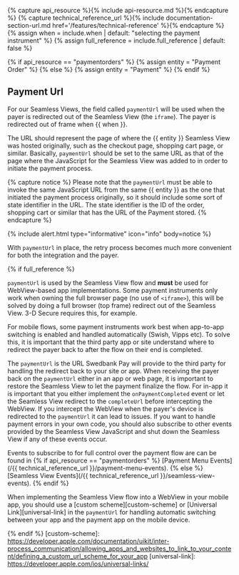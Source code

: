 {% capture api_resource %}{% include api-resource.md %}{% endcapture %}
{% capture technical_reference_url %}{% include documentation-section-url.md href='/features/technical-reference' %}{% endcapture %}
{% assign when = include.when | default: "selecting the payment instrument" %}
{% assign full_reference = include.full_reference | default: false %}

{% if api_resource == "paymentorders" %}
    {% assign entity = "Payment Order" %}
{% else %}
    {% assign entity = "Payment" %}
{% endif %}

## Payment Url

For our Seamless Views, the field called `paymentUrl` will be used when the
payer is redirected out of the Seamless View (the `iframe`). The payer is
redirected out of frame when {{ when }}.

The URL should represent the page of where the {{ entity }} Seamless View was
hosted originally, such as the checkout page, shopping cart page, or similar.
Basically, `paymentUrl` should be set to the same URL as that of the page where
the JavaScript for the Seamless View was added to in order to initiate the
payment process.

{% capture notice %}
Please note that the `paymentUrl` must be able to invoke the same JavaScript URL
from the same {{ entity }} as the one that initiated the payment process
originally, so it should include some sort of state identifier in the URL. The
state identifier is the ID of the order, shopping cart or similar that has the
URL of the Payment stored.
{% endcapture %}

{% include alert.html type="informative" icon="info" body=notice %}

With `paymentUrl` in place, the retry process becomes much more convenient for
both the integration and the payer.

{% if full_reference %}

`paymentUrl` is used by the Seamless View flow and **must** be used for
WebView-based app implementations. Some payment instruments only work when
owning the full browser page (no use of `<iframe>`), this will be solved by
doing a full browser (top frame) redirect out of the Seamless View. 3-D Secure
requires this, for example.

For mobile flows, some payment instruments work best when app-to-app switching
is enabled and handled automatically (Swish, Vipps etc). To solve this, it is
important that the third party app or site understand where to redirect the
payer back to after the flow on their end is completed.

The `paymentUrl` is the URL Swedbank Pay will provide to the third party for
handling the redirect back to your site or app. When receiving the payer back
on the `paymentUrl` either in an app or web page, it is important to restore the
Seamless View to let the payment finalize the flow. For in-app it is important
that you either implement the `onPaymentCompleted` event or let the Seamless
View redirect to the `completeUrl` before intercepting the WebView. If you
intercept the WebView when the payer's device is redirected to the `paymentUrl`
it can lead to issues. If you want to handle payment errors in your own code,
you should also subscribe to other events provided by the Seamless View
JavaScript and shut down the Seamless View if any of these events occur.

Events to subscribe to for full control over the payment flow are can be found
in {% if api_resource == "paymentorders" %}
[Payment Menu Events](/{{ technical_reference_url }}/payment-menu-events).
{% else %}
[Seamless View Events](/{{ technical_reference_url }}/seamless-view-events).
{% endif %}

When implementing the Seamless View flow into a WebView in your mobile app, you
should use a [custom scheme][custom-scheme] or [Universal Link][universal-link]
in the `paymentUrl` for handling automatic switching between your app and the
payment app on the mobile device.

{% endif %}
[custom-scheme]: https://developer.apple.com/documentation/uikit/inter-process_communication/allowing_apps_and_websites_to_link_to_your_content/defining_a_custom_url_scheme_for_your_app
[universal-link]: https://developer.apple.com/ios/universal-links/
